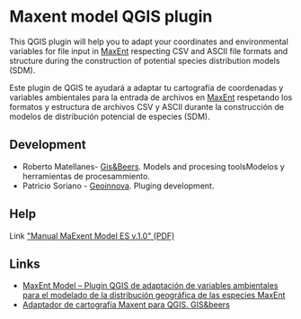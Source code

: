 # Maxent model QGIS plugin

This QGIS plugin will help you to adapt your coordinates and environmental variables for file input in [MaxEnt](https://biodiversityinformatics.amnh.org/open_source/maxent/) respecting CSV and ASCII file formats and structure during the construction of potential species distribution models (SDM).

Este plugin de QGIS te ayudará a adaptar tu cartografía de coordenadas y variables ambientales para la entrada de archivos en [MaxEnt](https://biodiversityinformatics.amnh.org/open_source/maxent/) respetando los formatos y estructura de archivos CSV y ASCII durante la construcción de modelos de distribución potencial de especies (SDM). 

## Development

- Roberto Matellanes- [Gis&Beers](http://www.gisandbeers.com/). Models and procesing toolsModelos y herramientas de procesammiento.
- Patricio Soriano - [Geoinnova](https://geoinnova.org/). Pluging development.

## Help

Link ["Manual MaExent Model ES v.1.0" (PDF)](/Manual_Adaptador_Maxent_para_QGIS.pdf)

## Links

- [MaxEnt Model – Plugin QGIS de adaptación de variables ambientales para el modelado de la distribución geográfica de las especies MaxEnt](https://geoinnova.org/plugins/maxent-model/)
- [Adaptador de cartografía Maxent para QGIS. GIS&beers](http://www.gisandbeers.com/adaptador-cartografia-maxent-para-qgis/)
